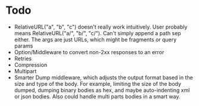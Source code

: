 # Todo

- RelativeURL("a", "b", "c") doesn't really work intuitively.  User probably means
RelativeURL("a/", "b/", "c/").  Can't simply append a path sep either.  The args are just
URLs, which might be fragments or query params
- Option/Middleware to convert non-2xx responses to an error
- Retries
- Compression
- Multipart
- Smarter Dump middleware, which adjusts the output format based in the size
and type of the body.  For example, limiting the size of the body dumped,
dumping binary bodies as hex, and maybe auto-indenting xml or json bodies.  Also
could handle multi parts bodies in a smart way.